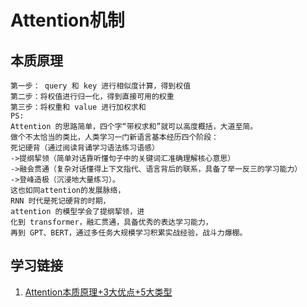 # Attention机制
## 本质原理
    第一步： query 和 key 进行相似度计算，得到权值
    第二步：将权值进行归一化，得到直接可用的权重
    第三步：将权重和 value 进行加权求和
    PS:
    Attention 的思路简单，四个字“带权求和”就可以高度概括，大道至简。
    做个不太恰当的类比，人类学习一门新语言基本经历四个阶段：
    死记硬背（通过阅读背诵学习语法练习语感）
    ->提纲挈领（简单对话靠听懂句子中的关键词汇准确理解核心意思）
    ->融会贯通（复杂对话懂得上下文指代、语言背后的联系，具备了举一反三的学习能力）
    ->登峰造极（沉浸地大量练习）。
    这也如同attention的发展脉络，
    RNN 时代是死记硬背的时期，
    attention 的模型学会了提纲挈领，进
    化到 transformer，融汇贯通，具备优秀的表达学习能力，
    再到 GPT、BERT，通过多任务大规模学习积累实战经验，战斗力爆棚。

## 学习链接
1. [Attention本质原理+3大优点+5大类型](https://medium.com/@pkqiang49/%E4%B8%80%E6%96%87%E7%9C%8B%E6%87%82-attention-%E6%9C%AC%E8%B4%A8%E5%8E%9F%E7%90%86-3%E5%A4%A7%E4%BC%98%E7%82%B9-5%E5%A4%A7%E7%B1%BB%E5%9E%8B-e4fbe4b6d030)
